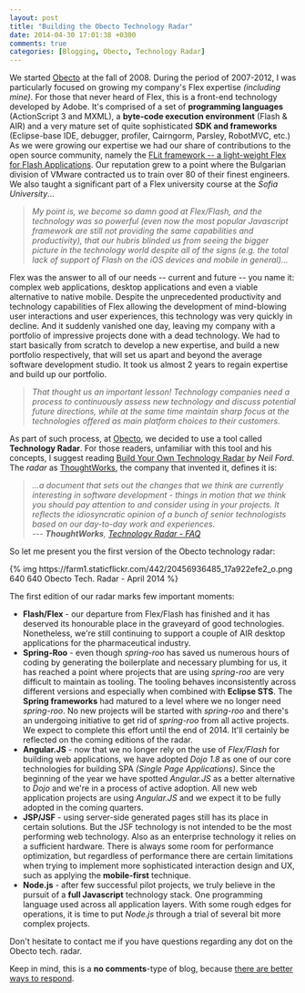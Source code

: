 ```yaml
---
layout: post
title: "Building the Obecto Technology Radar"
date: 2014-04-30 17:01:38 +0300
comments: true
categories: [Blogging, Obecto, Technology Radar] 
---
```


We started [Obecto][obecto] at the fall of 2008. During the period of 2007-2012, I was particularly focused on growing my company's Flex expertise *(including mine)*. For those that never heard of Flex, this is a front-end technology developed by Adobe. It's comprised of a set of **programming languages** (ActionScript 3 and MXML), a **byte-code execution environment** (Flash & AIR) and a very mature set of quite sophisticated **SDK and frameworks** (Eclipse-base IDE, debugger, profiler, Cairngorm, Parsley, RobotMVC, etc.) As we were growing our expertise we had our share of contributions to the open source community, namely the [FLit framework -- a light-weight Flex for Flash Applications][flit]. Our reputation grew to a point where the Bulgarian division of VMware contracted us to train over 80 of their finest engineers. We also taught a significant part of a Flex university course at the *Sofia University*...

> <cite>My point is, we become so damn good at Flex/Flash, and the technology was so powerful *(even now the most popular Javascript framework are still not providing the same capabilities and productivity)*, that our hubris blinded us from seeing the bigger picture in the technology world despite all of the signs *(e.g. the total lack of support of Flash on the iOS devices and mobile in general)*...</cite>

<!-- more -->

Flex was the answer to all of our needs -- current and future -- you name it: complex web applications, desktop applications and even a viable alternative to native mobile. Despite the unprecedented productivity and technology capabilities of Flex allowing the development of mind-blowing user interactions and user experiences, this technology was very quickly in decline. And it suddenly vanished one day, leaving my company with a portfolio of impressive projects done with a dead technology. We had to start basically from scratch to develop a new expertise, and build a new portfolio respectively, that will set us apart and beyond the average software development studio. It took us almost 2 years to regain expertise and build up our portfolio. 

> <cite>That thought us an important lesson! Technology companies need a process to continuously assess new technology and discuss potential future directions, while at the same time maintain sharp focus at the technologies offered as main platform choices to their customers.</cite>

As part of such process, at [Obecto][obecto], we decided to use a tool called **Technology Radar**. For those readers, unfamiliar with this tool and his concepts, I suggest reading [Build Your Own Technology Radar][neil] *by Neil Ford*. The *radar* as [ThoughtWorks][thought-works], the company that invented it, defines it is:

> <cite>...a document that sets out the changes that we think are currently interesting in software development - things in motion that we think you should pay attention to and consider using in your projects. It reflects the idiosyncratic opinion of a bunch of senior technologists based on our day-to-day work and experiences.  
> --- **ThoughtWorks**, [Technology Radar - FAQ][tech-faq] </cite>

So let me present you the first version of the Obecto technology radar:

<div class="screenshot">
{% img https://farm1.staticflickr.com/442/20456936485_17a922efe2_o.png 640 640 Obecto Tech. Radar - April 2014 %}
</div>

The first edition of our radar marks few important moments:

* **Flash/Flex** - our departure from Flex/Flash has finished and it has deserved its honourable place in the graveyard of good technologies. Nonetheless, we're still continuing to support a couple of AIR desktop applications for the pharmaceutical industry.
* **Spring-Roo** - even though *spring-roo* has saved us numerous hours of coding by generating the boilerplate and necessary plumbing for us, it has reached a point where projects that are using *spring-roo* are very difficult to maintain as tooling. The tooling behaves inconsistently across different versions and especially when combined with **Eclipse STS**. The **Spring frameworks** had matured to a level where we no longer need *spring-roo*. No new projects will be started with *spring-roo* and there's an undergoing initiative to get rid of *spring-roo* from all active projects. We expect to complete this effort until the end of 2014. It'll certainly be reflected on the coming editions of the radar.
* **Angular.JS** - now that we no longer rely on the use of *Flex/Flash* for building web applications, we have adopted *Dojo 1.8* as one of our core technologies for building SPA *(Single Page Applications)*. Since the beginning of the year we have spotted *Angular.JS* as a better alternative to *Dojo* and we're in a process of active adoption. All new web application projects are using *Angular.JS* and we expect it to be fully adopted in the coming quarters.
* **JSP/JSF** - using server-side generated pages still has its place in certain solutions. But the JSF technology is not intended to be the most performing web technology. Also as an enterprise technology it relies on a sufficient hardware. There is always some room for performance optimization, but regardless of performance there are certain limitations when trying to implement more sophisticated interaction design and UX, such as applying the **mobile-first** technique.
* **Node.js** - after few successful pilot projects, we truly believe in the pursuit of a **full Javascript** technology stack. One programming language used across all application layers. With some rough edges for operations, it is time to put *Node.js* through a trial of several bit more complex projects.

Don't hesitate to contact me if you have questions regarding any dot on the Obecto tech. radar.

Keep in mind, this is a **no comments**-type of blog, because [there are better ways to respond][no-comments]. 

[obecto]: http://obecto.com "My Company"
[flit]: https://code.google.com/p/flit/ "FLit - a lightweight Flex for Flash Apps"
[neil]: http://nealford.com/memeagora/2013/05/28/build_your_own_technology_radar.html "Build Your Own Technology Radar"
[thought-works]: http://www.thoughtworks.com/ "ThoughtWorks corporate site"
[tech-faq]: http://www.thoughtworks.com/radar/faq "ThoughtWorks -- Technology Radar FAQ"
[no-comments]: http://vladi.io/blog/2014/01/07/switching-off-comments/ "Switching Off Comments"
